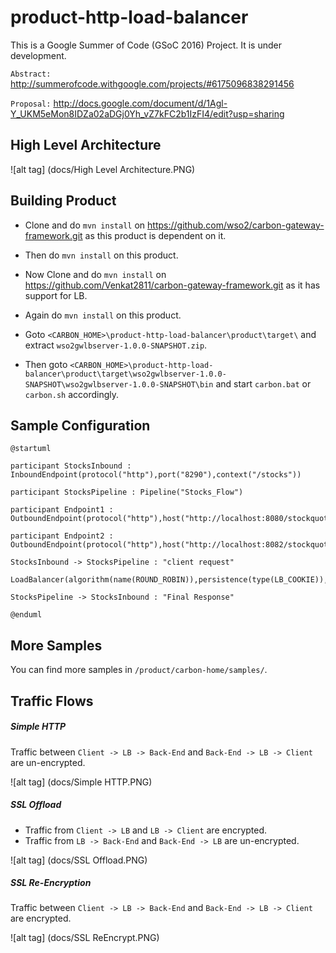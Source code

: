 # product-http-load-balancer
This is a Google Summer of Code (GSoC 2016) Project.  It is under development.

 `Abstract:` http://summerofcode.withgoogle.com/projects/#6175096838291456

 `Proposal:` http://docs.google.com/document/d/1Agl-Y_UKM5eMon8IDZa02aDGj0Yh_vZ7kFC2b1IzFI4/edit?usp=sharing
 
High Level Architecture
-----------------------

![alt tag] (docs/High Level Architecture.PNG)


Building Product
----------------

- Clone and do `mvn install` on https://github.com/wso2/carbon-gateway-framework.git as this product
  is dependent on it.

- Then do `mvn install` on this product.

- Now Clone and do `mvn install` on https://github.com/Venkat2811/carbon-gateway-framework.git as it 
  has support for LB.

- Again do `mvn install` on this product.

- Goto `<CARBON_HOME>\product-http-load-balancer\product\target\` and 
  extract `wso2gwlbserver-1.0.0-SNAPSHOT.zip`.

- Then goto `<CARBON_HOME>\product-http-load-balancer\product\target\wso2gwlbserver-1.0.0-SNAPSHOT\wso2gwlbserver-1.0.0-SNAPSHOT\bin` and start `carbon.bat` or `carbon.sh` accordingly. 


Sample Configuration
--------------------

```
@startuml

participant StocksInbound : InboundEndpoint(protocol("http"),port("8290"),context("/stocks"))

participant StocksPipeline : Pipeline("Stocks_Flow")

participant Endpoint1 : OutboundEndpoint(protocol("http"),host("http://localhost:8080/stockquote/all"))

participant Endpoint2 : OutboundEndpoint(protocol("http"),host("http://localhost:8082/stockquote/all"))

StocksInbound -> StocksPipeline : "client request"

LoadBalancer(algorithm(name(ROUND_ROBIN)),persistence(type(LB_COOKIE)),SSL(type(SSL_OFFLOAD)),healthCheck(type(PASSIVE),requestTimeout(1m),unHealthyRetries(5times),healthyRetries(1time),healthyCheckInterval(5m)))

StocksPipeline -> StocksInbound : "Final Response"

@enduml

```

More Samples
------------

You can find more samples in `/product/carbon-home/samples/`.


Traffic Flows
-------------

##### Simple HTTP
Traffic between `Client -> LB -> Back-End` and `Back-End -> LB -> Client` are un-encrypted.

![alt tag] (docs/Simple HTTP.PNG)

##### SSL Offload
 - Traffic from `Client -> LB` and `LB -> Client` are encrypted.
 - Traffic from `LB -> Back-End` and `Back-End -> LB` are un-encrypted.

![alt tag] (docs/SSL Offload.PNG)

##### SSL Re-Encryption
Traffic between `Client -> LB -> Back-End` and `Back-End -> LB -> Client` are encrypted.


![alt tag] (docs/SSL ReEncrypt.PNG)








